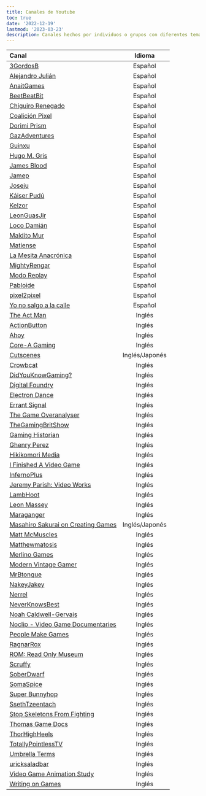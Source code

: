 ```yaml
---
title: Canales de Youtube
toc: true
date: '2022-12-19'
lastmod: '2023-03-23'
description: Canales hechos por individuos o grupos con diferentes temas que compartir.
---
```


|Canal                                                  										| Idioma |
|:------------------------------------------------------										|:------:|
|[3GordosB](https://www.youtube.com/@3GordosB)			 										|Español|
|[Alejandro Julián](https://www.youtube.com/user/AlejandroJSL)									|Español|
|[AnaitGames](https://www.youtube.com/@anaitgames)												|Español|
|[BeetBeatBit](https://www.youtube.com/channel/UCvVOxuJqDgGkL683uvkOCGg)						|Español|
|[Chiguiro Renegado](https://www.youtube.com/c/ChiguiroRenegado)								|Español|
|[Coalición Pixel](https://www.youtube.com/channel/UChn7IS0X7C7_IvCDym_P90A)					|Español|
|[Dorimi Prism](https://www.youtube.com/@TrapnestShinigami)										|Español|
|[GazAdventures](https://www.youtube.com/@GazAdventures)										|Español|
|[Guinxu](https://www.youtube.com/c/Guinxu)														|Español|
|[Hugo M. Gris](https://www.youtube.com/channel/UCaLz_puKCmed5kEkuJzSgpA)						|Español|
|[James Blood](https://www.youtube.com/c/JamesBlood45)											|Español|
|[Jamep](https://www.youtube.com/channel/UCQZpHLb_lQK6ShUFIoZ0zgw)								|Español|
|[Joseju](https://www.youtube.com/channel/UCzDI_VuYb14FLu9f8uXOeSA)								|Español|
|[Káiser Pudú](https://www.youtube.com/@KaiserPudu)												|Español|
|[Kelzor](https://www.youtube.com/channel/UCteAOKffwKZlPlZTXlzwKmQ)								|Español|
|[LeonGuasJir](https://www.youtube.com/user/LeonGuasJir)										|Español|
|[Loco Damián](https://www.youtube.com/user/supermordecai68)									|Español|
|[Maldito Mur](https://www.youtube.com/channel/UCOpVuDFNo_ttOh7KwE7bOuw)						|Español|
|[Matiense](https://www.youtube.com/channel/UCGyyyeo7J8wAbj_P9a1xbLg)							|Español|
|[La Mesita Anacrónica](https://www.youtube.com/c/LaMesitaAnacr%C3%B3nica)						|Español|
|[MightyRengar](https://www.youtube.com/c/MightyRengarrr)										|Español|
|[Modo Replay](https://www.youtube.com/@ModoReplay1)											|Español|
|[Pabloide](https://www.youtube.com/channel/UCgQ7_cgUWWTi4oQCAlezj1A)							|Español|
|[pixel2pixel](https://www.youtube.com/user/pixel2pixel)										|Español|
|[Yo no salgo a la calle](https://www.youtube.com/@El_Rafa)										|Español|
|[The Act Man](https://www.youtube.com/@TheActMan)												|Inglés|
|[ActionButton](https://www.youtube.com/c/ActionButton) 										|Inglés|
|[Ahoy](https://www.youtube.com/user/XboxAhoy)          										|Inglés|
|[Core-A Gaming](https://www.youtube.com/c/CoreAGaming)											|Inglés|
|[Cutscenes](https://www.youtube.com/channel/UC1LbVYK0KwVrX9ke3i0tpfQ)							|Inglés/Japonés|
|[Crowbcat](https://www.youtube.com/@crowbcat)													|Inglés|
|[DidYouKnowGaming?](https://www.youtube.com/@DYKGaming)										|Inglés|
|[Digital Foundry](https://www.youtube.com/@DigitalFoundry)										|Inglés|
|[Electron Dance](https://www.youtube.com/@Electrondance)										|Inglés|
|[Errant Signal](https://www.youtube.com/user/Campster)											|Inglés|
|[The Game Overanalyser](https://www.youtube.com/channel/UCZMF14eNxvuReRTceX_mbqQ)				|Inglés|
|[TheGamingBritShow](https://www.youtube.com/user/TheGamingBritShow)							|Inglés|
|[Gaming Historian](https://www.youtube.com/user/mcfrosticles)									|Inglés|
|[Ghenry Perez](https://www.youtube.com/user/GhenryPerez)										|Inglés|
|[Hikikomori Media](https://www.youtube.com/user/SendMeYourScripts)								|Inglés|
|[I Finished A Video Game](https://www.youtube.com/@IFinishedAVideoGame)						|Inglés|
|[InfernoPlus](https://www.youtube.com/user/dmtinfernocide)										|Inglés|
|[Jeremy Parish: Video Works](https://www.youtube.com/c/JeremyParish)							|Inglés|
|[LambHoot](https://www.youtube.com/user/LambHoot)												|Inglés|
|[Leon Massey](https://www.youtube.com/user/MeowsyOnEUW)										|Inglés|
|[Maraganger](https://www.youtube.com/@maraganger)												|Inglés|
|[Masahiro Sakurai on Creating Games](https://www.youtube.com/channel/UCv1DvRY5PyHHt3KN9ghunuw)	|Inglés/Japonés|
|[Matt McMuscles](https://www.youtube.com/@MattMcMuscles)										|Inglés|
|[Matthewmatosis](https://www.youtube.com/user/Matthewmatosis)									|Inglés|
|[Merlino Games](https://www.youtube.com/@Merlino_Games)										|Inglés|
|[Modern Vintage Gamer](https://www.youtube.com/c/ModernVintageGamer)							|Inglés|
|[MrBtongue](https://www.youtube.com/@MrBtongue)												|Inglés|
|[NakeyJakey](https://www.youtube.com/@NakeyJakey)												|Inglés|
|[Nerrel](https://www.youtube.com/channel/UCZKyj7wDE51SMbkrRBT6SdA)								|Inglés|
|[NeverKnowsBest](https://www.youtube.com/channel/UC1fKT0wuhchtclPqpdWEnHw)						|Inglés|
|[Noah Caldwell-Gervais](https://www.youtube.com/user/broadcaststsatic)							|Inglés|
|[Noclip - Video Game Documentaries](https://www.youtube.com/channel/UC0fDG3byEcMtbOqPMymDNbw)	|Inglés|
|[People Make Games](https://www.youtube.com/c/PeopleMakeGames)									|Inglés|
|[RagnarRox](https://www.youtube.com/user/RagnarRoxShow)										|Inglés|
|[ROM: Read Only Museum](https://www.youtube.com/channel/UC5FcNtu_P4t7IkU_Izh7cVQ)				|Inglés|
|[Scruffy](https://www.youtube.com/@ScruffyMusic)												|Inglés|
|[SoberDwarf](https://www.youtube.com/channel/UCs595r4A30fYDOd7AzTAgbw)							|Inglés|
|[SomaSpice](https://www.youtube.com/channel/UCUEpVC_Ia7fYhy426DvezSQ)							|Inglés|
|[Super Bunnyhop](https://www.youtube.com/c/bunnyhopshow)										|Inglés|
|[SsethTzeentach](https://www.youtube.com/c/SsethTzeentach)										|Inglés|
|[Stop Skeletons From Fighting](https://www.youtube.com/c/StopSkeletonsFromFighting)			|Inglés|
|[Thomas Game Docs](https://www.youtube.com/@ThomasGameDocs)									|Inglés|
|[ThorHighHeels](https://www.youtube.com/user/ThorHighHeels)									|Inglés|
|[TotallyPointlessTV](https://www.youtube.com/@TotallyPointlessTV)								|Inglés|
|[Umbrella Terms](https://www.youtube.com/@UmbrellaTerms)										|Inglés|
|[uricksaladbar](https://www.youtube.com/@uricksaladbar)										|Inglés|
|[Video Game Animation Study](https://www.youtube.com/@VideoGameAnimationStudy)					|Inglés|
|[Writing on Games](https://www.youtube.com/@WritingOnGames)									|Inglés|

